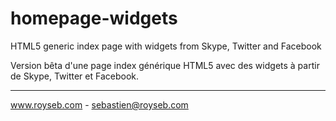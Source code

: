 homepage-widgets
================

HTML5 generic index page with widgets from Skype, Twitter and Facebook

Version bêta d'une page index générique HTML5 avec des widgets à partir de Skype, Twitter et Facebook.

-------------------------------------------------------------------------------------------------------

www.royseb.com - sebastien@royseb.com